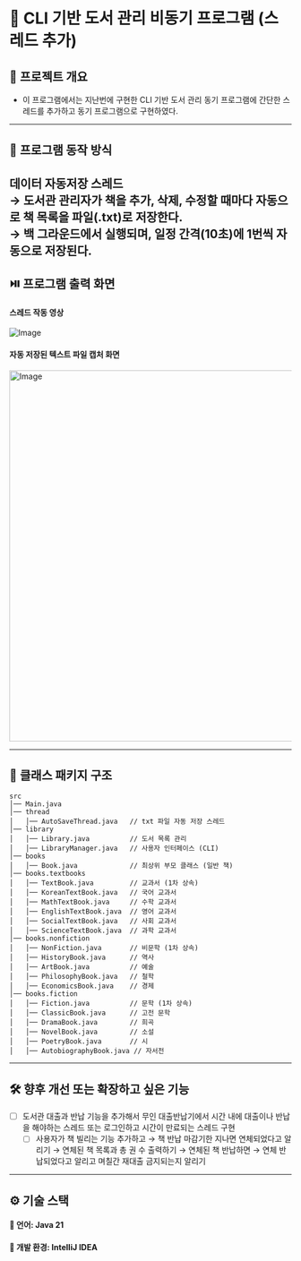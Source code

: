 # 📖 CLI 기반 도서 관리 비동기 프로그램 (스레드 추가)

## 📝 프로젝트 개요
- 이 프로그램에서는 지난번에 구현한 CLI 기반 도서 관리 동기 프로그램에 
간단한 스레드를 추가하고 동기 프로그램으로 구현하였다.
---
## 🎯 **프로그램 동작 방식**
**데이터 자동저장 스레드** <br>
→ 도서관 관리자가 책을 추가, 삭제, 수정할 때마다 자동으로 책 목록을 파일(.txt)로 저장한다.<br>
→ 백 그라운드에서 실행되며, 일정 간격(10초)에 1번씩 자동으로 저장된다.
---

## ⏯️ **프로그램 출력 화면**
#### 스레드 작동 영상
![Image](https://github.com/user-attachments/assets/e91c1c44-ca05-4a1b-9be5-7fccfa19814d)

#### 자동 저장된 텍스트 파일 캡처 화면
<img width="663" alt="Image" src="https://github.com/user-attachments/assets/7d3c8bf3-13a6-48ae-b6b6-772de15fc47d" />

---

## 📌 **클래스 패키지 구조**
```
src
│── Main.java
│── thread
│   │── AutoSaveThread.java   // txt 파일 자동 저장 스레드
│── library
│   │── Library.java          // 도서 목록 관리
│   │── LibraryManager.java   // 사용자 인터페이스 (CLI)
│── books
│   │── Book.java             // 최상위 부모 클래스 (일반 책)
│── books.textbooks
│   │── TextBook.java         // 교과서 (1차 상속)
│   │── KoreanTextBook.java   // 국어 교과서
│   │── MathTextBook.java     // 수학 교과서
│   │── EnglishTextBook.java  // 영어 교과서
│   │── SocialTextBook.java   // 사회 교과서
│   │── ScienceTextBook.java  // 과학 교과서
│── books.nonfiction
│   │── NonFiction.java       // 비문학 (1차 상속)
│   │── HistoryBook.java      // 역사
│   │── ArtBook.java          // 예술
│   │── PhilosophyBook.java   // 철학
│   │── EconomicsBook.java    // 경제
│── books.fiction
│   │── Fiction.java          // 문학 (1차 상속)
│   │── ClassicBook.java      // 고전 문학
│   │── DramaBook.java        // 희곡
│   │── NovelBook.java        // 소설
│   │── PoetryBook.java       // 시
│   │── AutobiographyBook.java // 자서전
```
---
## 🛠️ **향후 개선 또는 확장하고 싶은 기능**
- [ ]  도서관 대출과 반납 기능을 추가해서 무인 대출반납기에서 시간 내에 대출이나 반납을 해야하는 스레드 또는 로그인하고 시간이 만료되는 스레드 구현
    - [ ]  사용자가 책 빌리는 기능 추가하고 → 책 반납 마감기한 지나면 연체되었다고 알리기 → 연체된 책 목록과 총 권 수 출력하기 → 연체된 책 반납하면 → 연체 반납되었다고 알리고 며칠간 재대출 금지되는지 알리기

---
## ⚙️️ **기술 스택**
#### 🔹 언어: Java 21
#### 🔹 개발 환경: IntelliJ IDEA

